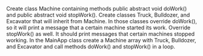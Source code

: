 Create class Machine containing methods public abstract void doWork() and public abstract void stopWork().
Create classes Truck, Bulldozer, and Excavator that will inherit from Machine.
In those classes override doWork(), so it will print a message that a certain machine started its work.
Override stopWork() as well. It should print messages that certain machines stopped working.
In the MainApp class create a Machine array with Truck, Bulldozer, and Excavator and call methods doWork() and stopWork() in a loop.